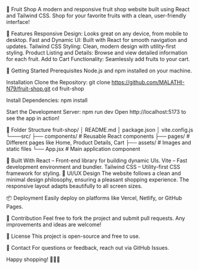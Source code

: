 🍎 Fruit Shop
A modern and responsive fruit shop website built using React and Tailwind CSS. Shop for your favorite fruits with a clean, user-friendly interface!

🌟 Features
Responsive Design: Looks great on any device, from mobile to desktop.
Fast and Dynamic UI: Built with React for smooth navigation and updates.
Tailwind CSS Styling: Clean, modern design with utility-first styling.
Product Listing and Details: Browse and view detailed information for each fruit.
Add to Cart Functionality: Seamlessly add fruits to your cart.

🚀 Getting Started
Prerequisites
Node.js and npm installed on your machine.

Installation
Clone the Repository:
git clone https://github.com/MALATHI-N79/fruit-shop.git
cd fruit-shop

Install Dependencies:
npm install

Start the Development Server:
npm run dev
Open http://localhost:5173 to see the app in action!

📂 Folder Structure
fruit-shop/
│   README.md
│   package.json
│   vite.config.js
└───src/
    ├── components/    # Reusable React components
    ├── pages/         # Different pages like Home, Product Details, Cart
    ├── assets/        # Images and static files
    └── App.jsx        # Main application component
    
🔧 Built With
React – Front-end library for building dynamic UIs.
Vite – Fast development environment and bundler.
Tailwind CSS – Utility-first CSS framework for styling.
🎨 UI/UX Design
The website follows a clean and minimal design philosophy, ensuring a pleasant shopping experience. The responsive layout adapts beautifully to all screen sizes.

📦 Deployment
Easily deploy on platforms like Vercel, Netlify, or GitHub Pages.

🤝 Contribution
Feel free to fork the project and submit pull requests. Any improvements and ideas are welcome!

📄 License
This project is open-source and free to use.

📧 Contact
For questions or feedback, reach out via GitHub Issues.

Happy shopping! 🍏🍊🍉
